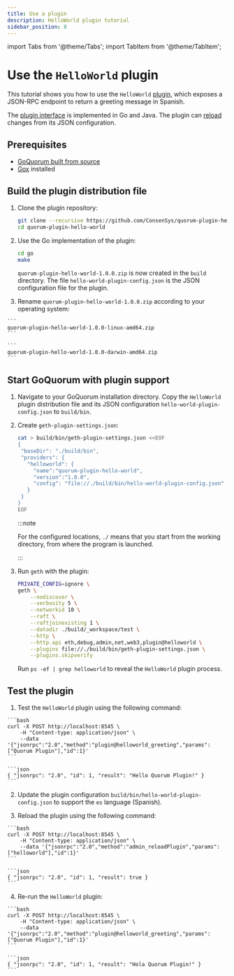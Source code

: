 ```yaml
---
title: Use a plugin
description: HelloWorld plugin tutorial
sidebar_position: 8
---
```


import Tabs from '@theme/Tabs';
import TabItem from '@theme/TabItem';

# Use the `HelloWorld` plugin

This tutorial shows you how to use the `HelloWorld` [plugin](../concepts/plugins.md), which exposes a JSON-RPC endpoint to return a greeting message in Spanish.

The [plugin interface](https://github.com/ConsenSys/quorum-plugin-definitions/blob/master/helloworld.proto) is implemented in Go and Java. The plugin can [reload](../concepts/plugins.md#plugin-reloading) changes from its JSON configuration.

## Prerequisites

- [GoQuorum built from source](../deploy/install/binaries.md#goquorum)
- [Gox](https://github.com/mitchellh/gox) installed

## Build the plugin distribution file

1.  Clone the plugin repository:

    ```bash
    git clone --recursive https://github.com/ConsenSys/quorum-plugin-hello-world.git
    cd quorum-plugin-hello-world
    ```

2.  Use the Go implementation of the plugin:

    ```bash
    cd go
    make
    ```

    `quorum-plugin-hello-world-1.0.0.zip` is now created in the `build` directory. The file `hello-world-plugin-config.json` is the JSON configuration file for the plugin.

3.  Rename `quorum-plugin-hello-world-1.0.0.zip` according to your operating system:

<Tabs>
  <TabItem value="Linux" label="Linux" >

    ```
    quorum-plugin-hello-world-1.0.0-linux-amd64.zip
    ```

  </TabItem>
  <TabItem value="MacOS" label="MacOS" >

    ```
    quorum-plugin-hello-world-1.0.0-darwin-amd64.zip
    ```

  </TabItem>
</Tabs>

## Start GoQuorum with plugin support

1.  Navigate to your GoQuorum installation directory. Copy the `HelloWorld` plugin distribution file and its JSON configuration `hello-world-plugin-config.json` to `build/bin`.

2.  Create `geth-plugin-settings.json`:

    ```bash
    cat > build/bin/geth-plugin-settings.json <<EOF
    {
     "baseDir": "./build/bin",
     "providers": {
       "helloworld": {
         "name":"quorum-plugin-hello-world",
         "version":"1.0.0",
         "config": "file://./build/bin/hello-world-plugin-config.json"
       }
     }
    }
    EOF
    ```

    :::note

    For the configured locations, `./` means that you start from the working directory, from where the program is launched.

    :::

3.  Run `geth` with the plugin:

    ```bash
    PRIVATE_CONFIG=ignore \
    geth \
        --nodiscover \
        --verbosity 5 \
        --networkid 10 \
        --raft \
        --raftjoinexisting 1 \
        --datadir ./build/_workspace/test \
        --http \
        --http.api eth,debug,admin,net,web3,plugin@helloworld \
        --plugins file://./build/bin/geth-plugin-settings.json \
        --plugins.skipverify
    ```

    Run `ps -ef | grep helloworld` to reveal the `HelloWorld` plugin process.

## Test the plugin

1.  Test the `HelloWorld` plugin using the following command:

<Tabs>
  <TabItem value="curl HTTP request" label="curl HTTP request" >

    ```bash
    curl -X POST http://localhost:8545 \
        -H "Content-type: application/json" \
        --data '{"jsonrpc":"2.0","method":"plugin@helloworld_greeting","params":["Quorum Plugin"],"id":1}'
    ```

  </TabItem>
  <TabItem value="JSON result" label="JSON result" >

    ```json
    { "jsonrpc": "2.0", "id": 1, "result": "Hello Quorum Plugin!" }
    ```

  </TabItem>
</Tabs>

2.  Update the plugin configuration `build/bin/hello-world-plugin-config.json` to support the `es` language (Spanish).

3.  Reload the plugin using the following command:

<Tabs>
  <TabItem value="curl HTTP request" label="curl HTTP request" >

    ```bash
    curl -X POST http://localhost:8545 \
        -H "Content-type: application/json" \
        --data '{"jsonrpc":"2.0","method":"admin_reloadPlugin","params":["helloworld"],"id":1}'
    ```

  </TabItem>
  <TabItem value="JSON result" label="JSON result" >

    ```json
    { "jsonrpc": "2.0", "id": 1, "result": true }
    ```

  </TabItem>
</Tabs>

4.  Re-run the `HelloWorld` plugin:

<Tabs>
  <TabItem value="curl HTTP request" label="curl HTTP request" >

    ```bash
    curl -X POST http://localhost:8545 \
        -H "Content-type: application/json" \
        --data '{"jsonrpc":"2.0","method":"plugin@helloworld_greeting","params":["Quorum Plugin"],"id":1}'
    ```

  </TabItem>
  <TabItem value="JSON result" label="JSON result" >

    ```json
    { "jsonrpc": "2.0", "id": 1, "result": "Hola Quorum Plugin!" }
    ```

  </TabItem>
</Tabs>
